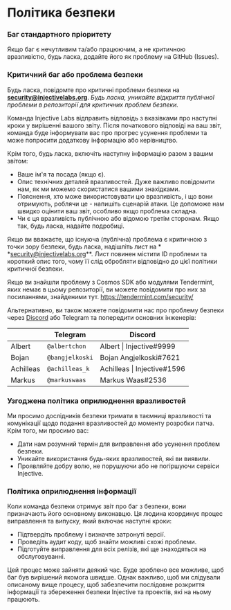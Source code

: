 # Політика безпеки

### Баг стандартного пріоритету

Якщо баг є нечутливим та/або працюючим, а не критичною вразливістю, будь ласка, додайте його як проблему на GitHub (Issues).

### Критичний баг або проблема безпеки

Будь ласка, повідомте про критичні проблеми безпеки на
**[security@injectivelabs.org](mailto:security@injectivelabs.org)**.  *Будь ласка, уникайте відкриття публічної проблеми в репозиторії для критичних проблем безпеки.*

Команда Injective Labs відправить відповідь з вказівками про наступні кроки у вирішенні вашого звіту. Після початкового відповіді на ваш звіт, команда буде інформувати вас про прогрес усунення проблеми та може попросити додаткову інформацію або керівництво.

Крім того, будь ласка, включіть наступну інформацію разом з вашим звітом:

- Ваше ім'я та посада (якщо є).
- Опис технічних деталей вразливостей. Дуже важливо повідомити нам, як ми можемо скористатися вашими знахідками.
- Пояснення, хто може використовувати цю вразливість, і що вони отримують, роблячи це - напишіть сценарій атаки.
  Це допоможе нам швидко оцінити ваш звіт, особливо якщо проблема складна.
- Чи є ця вразливість публічною або відомою третім сторонам. Якщо так, будь ласка, надайте подробиці.

Якщо ви вважаєте, що існуюча (публічна) проблема є критичною з точки зору безпеки, будь ласка, надішліть лист на *
*[security@injectivelabs.org](mailto:security@injectivelabs.org)**.  Лист повинен містити ID проблеми та короткий опис того, чому її слід обробляти відповідно до цієї політики критичної безпеки.

Якщо ви знайшли проблему з Cosmos SDK або модулями Tendermint, яких немає в цьому репозиторії, ви можете повідомити про них за посиланнями, знайденими тут. https://tendermint.com/security/

Альтернативно, ви також можете повідомити нас про проблему безпеки через [Discord](https://discord.gg/injective) або Telegram та попередити основних інженерів:

|           | Telegram        | Discord                         |
|-----------|-----------------|---------------------------------|
| Albert    | `@albertchon`   | Albert &#124; Injective#9999    |
| Bojan     | `@bangjelkoski` | Bojan Angjelkoski#7621          |
| Achilleas | `@achilleas_k`  | Achilleas &#124; Injective#1596 |
| Markus    | `@markuswaas`   | Markus Waas#2536                |

### Узгоджена політика оприлюднення вразливостей

Ми просимо дослідників безпеки тримати в таємниці вразливості та комунікації щодо подання вразливостей до моменту розробки патча. Крім того, ми просимо вас:

- Дати нам розумний термін для виправлення або усунення проблем безпеки.
- Уникайте використання будь-яких вразливостей, які ви виявили.
- Проявляйте добру волю, не порушуючи або не погіршуючи сервіси Injective.

### Політика оприлюднення інформації

Коли команда безпеки отримує звіт про баг з безпеки, вони призначають його основному виконавцю. Ця людина координує процес виправлення та випуску, який включає наступні кроки:

- Підтвердіть проблему і визначте затронуті версії.
- Проведіть аудит коду, щоб знайти можливі схожі проблеми.
- Підготуйте виправлення для всіх релізів, які ще знаходяться на обслуговуванні.

Цей процес може зайняти деякий час. Буде зроблено все можливе, щоб баг був вирішений якомога швидше. Однак важливо, щоб ми слідували описаному вище процесу, щоб забезпечити послідовне розкриття інформації та збереження безпеки Injective та проектів, які на ньому працюють.
